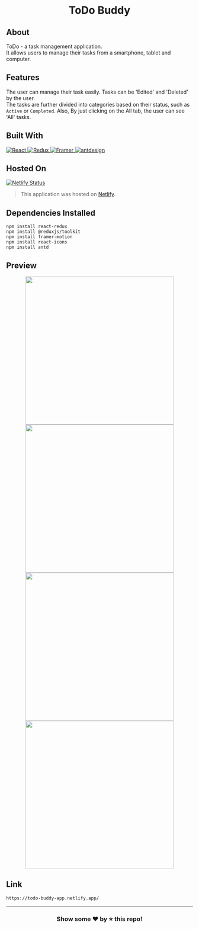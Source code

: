 <h1 align='center'>ToDo Buddy</h1>

## About 
ToDo - a task management application. <br>
It allows users to manage their tasks from a smartphone, tablet and computer. 

## Features
The user can manage their task easily. Tasks can be 'Edited' and 'Deleted' by the user. <br> The tasks are further divided into categories based on their status, such as `Active` or `Completed`. Also, By just clicking on the All tab, the user can see 'All' tasks.

## Built With
<a href='https://github.com/shivamkapasia0' target="_blank">
  <img alt='React' src='https://img.shields.io/badge/React-100000?style=for-the-badge&logo=React&logoColor=000000&labelColor=61DBFB&color=61DBFB'/>
</a>

<a href='https://github.com/shivamkapasia0' target="_blank">
  <img alt='Redux' src='https://img.shields.io/badge/Redux-100000?style=for-the-badge&logo=Redux&logoColor=FFFFFF&labelColor=764abc&color=764abc'/>
</a>

<a href='https://github.com/shivamkapasia0' target="_blank">
  <img alt='Framer' src='https://img.shields.io/badge/Framer_Motion-100000?style=for-the-badge&logo=Framer&logoColor=FFFFFF&labelColor=000000&color=000000'/>
</a>

<a href='https://github.com/shivamkapasia0' target="_blank">
  <img alt='antdesign' src='https://img.shields.io/badge/Framer_Motion-100000?style=for-the-badge&logo=antdesign&logoColor=EE0000&labelColor=1890ff&color=1890ff'/>
</a>

## Hosted On
[![Netlify Status](https://api.netlify.com/api/v1/badges/e8aa5f96-a2aa-4822-8429-a343346e4411/deploy-status)](https://app.netlify.com/sites/todo-buddy-app/deploys)
>This application was hosted on [Netlify](https://www.netlify.com/).

## Dependencies Installed
```
npm install react-redux
npm install @reduxjs/toolkit
npm install framer-motion
npm install react-icons
npm install antd
```

## Preview
<p align="Center">
  <img src="https://github.com/TheNewC0der-24/todo-react_redux/blob/master/Preview/Preview-1.png" width="400">
  <img src="https://github.com/TheNewC0der-24/todo-react_redux/blob/master/Preview/Preview-2.png" width="400">
  <img src="https://github.com/TheNewC0der-24/todo-react_redux/blob/master/Preview/Preview-3.png" width="400">
  <img src="https://github.com/TheNewC0der-24/todo-react_redux/blob/master/Preview/Preview-4.png" width="400">
</p>

## Link
```
https://todo-buddy-app.netlify.app/
```

---
<h3 align='center'>Show some ❤️ by ⭐ this repo!</h3>

